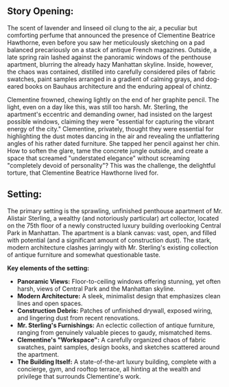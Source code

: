 ## Story Opening:

The scent of lavender and linseed oil clung to the air, a peculiar but comforting perfume that announced the presence of Clementine Beatrice Hawthorne, even before you saw her meticulously sketching on a pad balanced precariously on a stack of antique French magazines. Outside, a late spring rain lashed against the panoramic windows of the penthouse apartment, blurring the already hazy Manhattan skyline. Inside, however, the chaos was contained, distilled into carefully considered piles of fabric swatches, paint samples arranged in a gradient of calming grays, and dog-eared books on Bauhaus architecture and the enduring appeal of chintz.

Clementine frowned, chewing lightly on the end of her graphite pencil. The light, even on a day like this, was still too harsh. Mr. Sterling, the apartment's eccentric and demanding owner, had insisted on the largest possible windows, claiming they were "essential for capturing the vibrant energy of the city." Clementine, privately, thought they were essential for highlighting the dust motes dancing in the air and revealing the unflattering angles of his rather dated furniture. She tapped her pencil against her chin. How to soften the glare, tame the concrete jungle outside, and create a space that screamed "understated elegance" without screaming "completely devoid of personality"? This was the challenge, the delightful torture, that Clementine Beatrice Hawthorne lived for.

## Setting:

The primary setting is the sprawling, unfinished penthouse apartment of Mr. Alistair Sterling, a wealthy (and notoriously particular) art collector, located on the 75th floor of a newly constructed luxury building overlooking Central Park in Manhattan. The apartment is a blank canvas: vast, open, and filled with potential (and a significant amount of construction dust). The stark, modern architecture clashes jarringly with Mr. Sterling's existing collection of antique furniture and somewhat questionable taste. 

**Key elements of the setting:**

*   **Panoramic Views:** Floor-to-ceiling windows offering stunning, yet often harsh, views of Central Park and the Manhattan skyline.
*   **Modern Architecture:** A sleek, minimalist design that emphasizes clean lines and open spaces.
*   **Construction Debris:** Patches of unfinished drywall, exposed wiring, and lingering dust from recent renovations.
*   **Mr. Sterling's Furnishings:** An eclectic collection of antique furniture, ranging from genuinely valuable pieces to gaudy, mismatched items.
*   **Clementine's "Workspace":** A carefully organized chaos of fabric swatches, paint samples, design books, and sketches scattered around the apartment.
*   **The Building Itself:** A state-of-the-art luxury building, complete with a concierge, gym, and rooftop terrace, all hinting at the wealth and privilege that surrounds Clementine's work.
